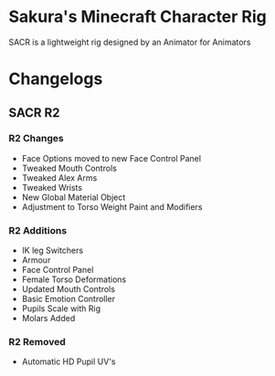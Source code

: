 # Sakura's Minecraft Character Rig
SACR is a lightweight rig designed by an Animator for Animators

# Changelogs
## SACR R2

### R2 Changes

- Face Options moved to new Face Control Panel
- Tweaked Mouth Controls
- Tweaked Alex Arms
- Tweaked Wrists
- New Global Material Object
- Adjustment to Torso Weight Paint and Modifiers

### R2 Additions

- IK leg Switchers
- Armour
- Face Control Panel
- Female Torso Deformations
- Updated Mouth Controls
- Basic Emotion Controller
- Pupils Scale with Rig
- Molars Added

### R2 Removed

- Automatic HD Pupil UV's